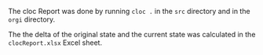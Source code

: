 The cloc Report was done by running `cloc .` in the `src` directory and in the `orgi` directory.

The the delta of the original state and the current state was calculated in the `clocReport.xlsx` Excel sheet.
